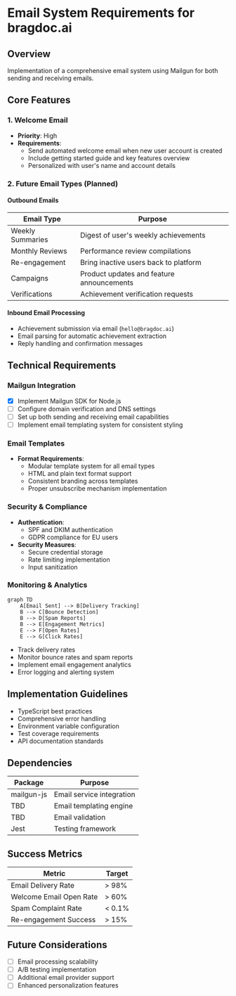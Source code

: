 # Email System Requirements for bragdoc.ai

## Overview

Implementation of a comprehensive email system using Mailgun for both sending and receiving emails.

## Core Features

### 1. Welcome Email

- **Priority**: High
- **Requirements**:
  - Send automated welcome email when new user account is created
  - Include getting started guide and key features overview
  - Personalized with user's name and account details

### 2. Future Email Types (Planned)

#### Outbound Emails

| Email Type       | Purpose                                   |
| ---------------- | ----------------------------------------- |
| Weekly Summaries | Digest of user's weekly achievements      |
| Monthly Reviews  | Performance review compilations           |
| Re-engagement    | Bring inactive users back to platform     |
| Campaigns        | Product updates and feature announcements |
| Verifications    | Achievement verification requests         |

#### Inbound Email Processing

- Achievement submission via email (`hello@bragdoc.ai`)
- Email parsing for automatic achievement extraction
- Reply handling and confirmation messages

## Technical Requirements

### Mailgun Integration

- [x] Implement Mailgun SDK for Node.js
- [ ] Configure domain verification and DNS settings
- [ ] Set up both sending and receiving email capabilities
- [ ] Implement email templating system for consistent styling

### Email Templates

- **Format Requirements**:
  - Modular template system for all email types
  - HTML and plain text format support
  - Consistent branding across templates
  - Proper unsubscribe mechanism implementation

### Security & Compliance

- **Authentication**:
  - SPF and DKIM authentication
  - GDPR compliance for EU users
- **Security Measures**:
  - Secure credential storage
  - Rate limiting implementation
  - Input sanitization

### Monitoring & Analytics

```mermaid
graph TD
    A[Email Sent] --> B[Delivery Tracking]
    B --> C[Bounce Detection]
    B --> D[Spam Reports]
    B --> E[Engagement Metrics]
    E --> F[Open Rates]
    E --> G[Click Rates]
```

- Track delivery rates
- Monitor bounce rates and spam reports
- Implement email engagement analytics
- Error logging and alerting system

## Implementation Guidelines

- TypeScript best practices
- Comprehensive error handling
- Environment variable configuration
- Test coverage requirements
- API documentation standards

## Dependencies

| Package    | Purpose                   |
| ---------- | ------------------------- |
| mailgun-js | Email service integration |
| TBD        | Email templating engine   |
| TBD        | Email validation          |
| Jest       | Testing framework         |

## Success Metrics

| Metric                  | Target |
| ----------------------- | ------ |
| Email Delivery Rate     | > 98%  |
| Welcome Email Open Rate | > 60%  |
| Spam Complaint Rate     | < 0.1% |
| Re-engagement Success   | > 15%  |

## Future Considerations

- [ ] Email processing scalability
- [ ] A/B testing implementation
- [ ] Additional email provider support
- [ ] Enhanced personalization features

